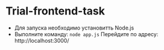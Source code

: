 # Trial-frontend-task
* Для запуска необходимо установитть Node.js
* Выполните команду:
<code>node app.js</code>
Перейдите по адресу: http://localhost:3000/
